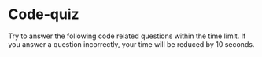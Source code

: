 # Code-quiz
Try to answer the following code related questions within the time limit. If you answer a question
incorrectly, your time will be reduced by 10 seconds.